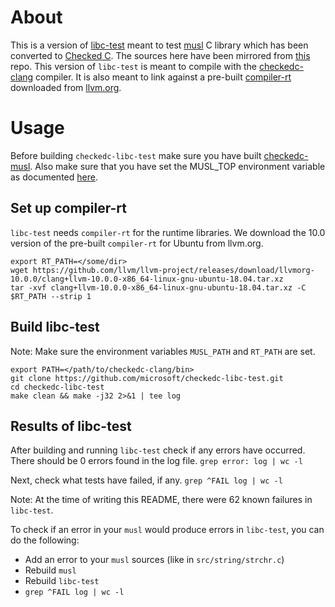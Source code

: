 # About
This is a version of [libc-test](https://wiki.musl-libc.org/libc-test.html)
meant to test [musl](https://github.com/microsoft/checkedc-musl) C library
which has been converted to [Checked C](https://github.com/Microsoft/checkedc).
The sources here have been mirrored from
[this](https://repo.or.cz/w/libc-test.git) repo. This version of `libc-test` is
meant to compile with the
[checkedc-clang](https://github.com/microsoft/checkedc-clang) compiler. It is
also meant to link against a pre-built
[compiler-rt](https://compiler-rt.llvm.org) downloaded from
[llvm.org](https://releases.llvm.org/download.html).

# Usage

Before building `checkedc-libc-test` make sure you have built
[checkedc-musl](https://github.com/microsoft/checkedc-musl). Also make sure
that you have set the MUSL_TOP environment variable as documented
[here](https://github.com/microsoft/checkedc-musl).

## Set up compiler-rt

`libc-test` needs `compiler-rt` for the runtime libraries. We download the 10.0
version of the pre-built `compiler-rt` for Ubuntu from llvm.org.
```
export RT_PATH=</some/dir>
wget https://github.com/llvm/llvm-project/releases/download/llvmorg-10.0.0/clang+llvm-10.0.0-x86_64-linux-gnu-ubuntu-18.04.tar.xz 
tar -xvf clang+llvm-10.0.0-x86_64-linux-gnu-ubuntu-18.04.tar.xz -C $RT_PATH --strip 1
```

## Build libc-test

Note: Make sure the environment variables `MUSL_PATH` and `RT_PATH` are set.
```
export PATH=</path/to/checkedc-clang/bin>
git clone https://github.com/microsoft/checkedc-libc-test.git
cd checkedc-libc-test
make clean && make -j32 2>&1 | tee log
```

## Results of libc-test

After building and running `libc-test` check if any errors have occurred. There
should be 0 errors found in the log file.
`grep error: log | wc -l`

Next, check what tests have failed, if any.
```grep ^FAIL log | wc -l```

Note: At the time of writing this README, there were 62 known failures in `libc-test`.

To check if an error in your `musl` would produce errors in `libc-test`, you
can do the following:
- Add an error to your `musl` sources (like in `src/string/strchr.c`)
- Rebuild `musl`
- Rebuild `libc-test`
- `grep ^FAIL log | wc -l`
